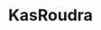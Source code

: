 ---
title: KasRoudra
github: https://github.com/KasRoudra
mode: dark
transition: 1s
score: 76.0
archetype:
- Little Bit of Everything
---